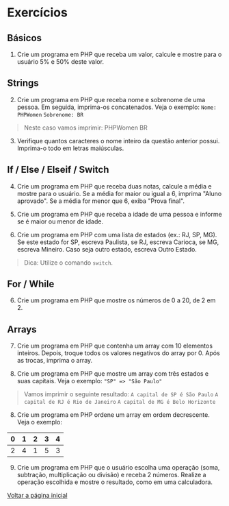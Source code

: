 # Exercícios

## Básicos
1. Crie um programa em PHP que receba um valor, calcule e mostre para o usuário 5% e 50% deste valor.

## Strings
2. Crie um programa em PHP que receba nome e sobrenome de uma pessoa. Em seguida, imprima-os concatenados. Veja o exemplo:
`Nome: PHPWomen`
`Sobrenome: BR`
> Neste caso vamos imprimir: PHPWomen BR

3. Verifique quantos caracteres o nome inteiro da questão anterior possui. Imprima-o todo em letras maiúsculas.

## If / Else / Elseif / Switch
4. Crie um programa em PHP que receba duas notas, calcule a média e mostre para o usuário. Se a média for maior ou igual a 6, imprima "Aluno aprovado". Se a média for menor que 6, exiba "Prova final".

5. Crie um programa em PHP que receba a idade de uma pessoa e informe se é maior ou menor de idade.

6. Crie um programa em PHP com uma lista de estados (ex.: RJ, SP, MG). Se este estado for SP, escreva Paulista, se RJ, escreva Carioca, se MG, escreva Mineiro. Caso seja outro estado, escreva Outro Estado.
> Dica: Utilize o comando `switch`.

## For / While
6. Crie um programa em PHP que mostre os números de 0 a 20, de 2 em 2.

## Arrays
7. Crie um programa em PHP que contenha um array com 10 elementos inteiros. Depois, troque todos os valores negativos do array por 0. Após as trocas, imprima o array.

7. Crie um programa em PHP que mostre um array com três estados e suas capitais. Veja o exemplo:
`"SP" => "São Paulo"`

> Vamos imprimir o seguinte resultado:
`A capital de SP é São Paulo`
`A capital de RJ é Rio de Janeiro`
`A capital de MG é Belo Horizonte`

8. Crie um programa em PHP ordene um array em ordem decrescente. Veja o exemplo:

|0|1|2|3|4|
|---|:---:|:---:|:---:|---:|
|2|4|1|5|3|

9. Crie um programa em PHP que o usuário escolha uma operação (soma, subtração, multiplicação ou divisão) e receba 2 números. Realize a operação escolhida e mostre o resultado, como em uma calculadora.

[Voltar a página inicial](../README.md)
